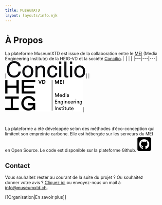 ```yaml
---
title: MuseumXTD
layout: layouts/info.njk
---
```

# À Propos
La plateforme MuseumXTD est issue de la collaboration entre le [MEI](https://heig-vd.ch/rad/instituts/mei) (Media Engineering Institute) de la HEIG-VD et la société [Concilio](https://www.concilioltd.com/). 
|   |   |   | 
|---|---|---|
|<picture><source media="(min-width: 600px)" srcset="/images/Logo-Concilio.svg" /><a href="https://www.concilioltd.com/" title="concilioltd.com"><img alt="Logo Concilio" src="/images/Logo-Concilio.svg"></a></picture>|   |<picture><source media="(min-width: 600px)" srcset="/images/Logo_HEIG-VD_MEI.svg" /><a href="https://heig-vd.ch/rad/instituts/mei/" title="MEI HEIG-VD"><img alt="Logo MEI" src="/images/Logo_HEIG-VD_MEI.svg"></a></picture>|

<br>

La plateforme a été développée selon des méthodes d’éco-conception qui limitent son empreinte carbone. Elle est hébergée sur les serveurs du MEI en Open Source. Le code est disponible sur la plateforme Github.
<picture>
  <source media="(min-width: 600px)" srcset="/images/Logo_Github.png" />
  <a href="https://github.com/MediaComem/museumXTD" title="Lien vers Github"><img alt="Logo github" src="/images/Logo_Github.png" width="45" height="51"></a>
</picture> 

## Contact
Vous souhaitez rester au courant de la suite du projet ? Ou souhaitez donner votre avis ? [Cliquez ici](https://6e13e580.sibforms.com/serve/MUIEAJex9Gqy_GXlFogQqcGyYVXOZFFX8aHrYfffBiqjakg6wRCQTSUlxrpSXVkD6QEDI5CcmfGJhrDrkka2x7JvV-3YTESgygGo3Kq7DH-XD64whZr_JzkZgiL5lqiCeG3yKwBPjHJ6fyObFfcWQmqXpGkXQ3Ah4sgQV2mUjiMQ2hUe8pnjyP1gOywBca-q4MvmvdSwfxEFpgHr) ou envoyez-nous un mail à [info@museumxtd.ch](mailto:info@museumxtd.ch).  

[[Organisation|En savoir plus]]